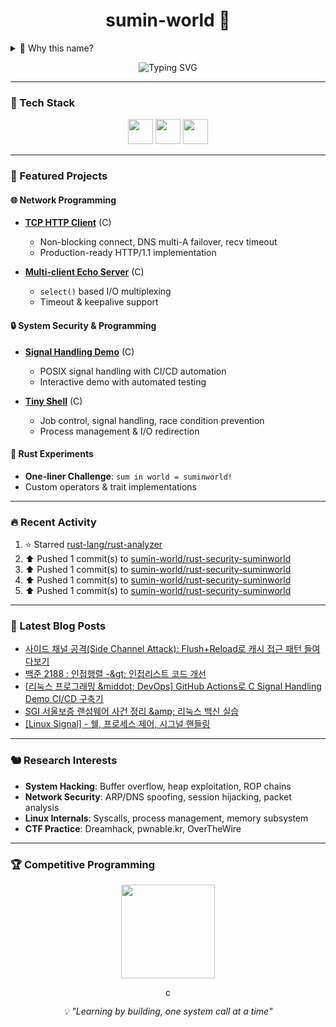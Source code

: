 <h1 align="center">sumin-world 🦀</h1>

<details>
<summary>🤔 Why this name?</summary>

```rust
use std::ops::BitOr;

struct S(&'static str);

impl BitOr for S {
    type Output = String;
    fn bitor(self, rhs: Self) -> Self::Output {
        format!("{} in {}!", self.0, rhs.0)
    }
}

fn main() {
    println!("{}", S("sum") | S("world"));
}
```

*Sometimes the answer is in the code itself* ✨
</details>

<p align="center">
  <img src="https://readme-typing-svg.demolab.com?font=Share+Tech+Mono&weight=700&size=24&pause=1200&color=00F5FF&center=true&vCenter=true&width=650&lines=C+%26+Rust+System+Programming;Linux+Kernel+%26+Security+Research" alt="Typing SVG" />
</p>

---

### 🔧 Tech Stack

<p align="center">
  <img src="https://cdn.jsdelivr.net/gh/devicons/devicon/icons/c/c-original.svg" width="40" height="40"/>
  <img src="https://cdn.jsdelivr.net/gh/devicons/devicon/icons/rust/rust-original.svg" width="40" height="40"/>
  <img src="https://cdn.jsdelivr.net/gh/devicons/devicon/icons/linux/linux-original.svg" width="40" height="40"/>
</p>

---

### 🚀 Featured Projects

#### 🌐 Network Programming
- **[TCP HTTP Client](https://github.com/sumin-world/suminworld-system-lab/tree/main/network/basics)** (C)
  - Non-blocking connect, DNS multi-A failover, recv timeout
  - Production-ready HTTP/1.1 implementation

- **[Multi-client Echo Server](https://github.com/sumin-world/suminworld-system-lab/tree/main/network/echo_server)** (C)
  - `select()` based I/O multiplexing
  - Timeout & keepalive support

#### 🔒 System Security & Programming
- **[Signal Handling Demo](https://github.com/sumin-world/suminworld-system-lab/tree/main/signal-demo)** (C)
  - POSIX signal handling with CI/CD automation
  - Interactive demo with automated testing

- **[Tiny Shell](https://github.com/sumin-world/suminworld-system-lab/tree/main/tinyshell)** (C)
  - Job control, signal handling, race condition prevention
  - Process management & I/O redirection

#### 🦀 Rust Experiments
- **One-liner Challenge**: `sum in world = suminworld!`
- Custom operators & trait implementations

---

### 🔥 Recent Activity

<!--RECENT_ACTIVITY:start-->
1. ⭐ Starred [rust-lang/rust-analyzer](https://github.com/rust-lang/rust-analyzer)<br>
2. ⬆️ Pushed 1 commit(s) to [sumin-world/rust-security-suminworld](https://github.com/sumin-world/rust-security-suminworld)<br>
3. ⬆️ Pushed 1 commit(s) to [sumin-world/rust-security-suminworld](https://github.com/sumin-world/rust-security-suminworld)<br>
4. ⬆️ Pushed 1 commit(s) to [sumin-world/rust-security-suminworld](https://github.com/sumin-world/rust-security-suminworld)<br>
5. ⬆️ Pushed 1 commit(s) to [sumin-world/rust-security-suminworld](https://github.com/sumin-world/rust-security-suminworld)<br>
<!--RECENT_ACTIVITY:end-->

---

### 📝 Latest Blog Posts

<!-- BLOG-POST-LIST:START -->
- [사이드 채널 공격&lpar;Side Channel Attack&rpar;: Flush+Reload로 캐시 접근 패턴 들여다보기](https://suminworld.tistory.com/22)
- [백준 2188 : 인접행렬 -&amp;gt; 인접리스트 코드 개선](https://suminworld.tistory.com/21)
- [[리눅스 프로그래밍 &amp;middot; DevOps] GitHub Actions로 C Signal Handling Demo CI/CD 구축기](https://suminworld.tistory.com/20)
- [️SGI 서울보증 랜섬웨어 사건 정리 &amp;amp; 리눅스 백신 실습](https://suminworld.tistory.com/19)
- [[Linux Signal] - 쉘, 프로세스 제어, 시그널 핸들링](https://suminworld.tistory.com/18)
<!-- BLOG-POST-LIST:END -->

---

### 🐿️ Research Interests

- **System Hacking**: Buffer overflow, heap exploitation, ROP chains
- **Network Security**: ARP/DNS spoofing, session hijacking, packet analysis
- **Linux Internals**: Syscalls, process management, memory subsystem
- **CTF Practice**: Dreamhack, pwnable.kr, OverTheWire

---

### 🏆 Competitive Programming

<p align="center">
  <a href="https://solved.ac/bettermonde/">
    <img src="http://mazassumnida.wtf/api/v2/generate_badge?boj=bettermonde" height="150"/>
  </a>
</p>

<p align="center">
  <img src="https://komarev.com/ghpvc/?username=sumin-world&label=count" alt="count" height="16" />
</p>

<p align="center">
  <i>💡 "Learning by building, one system call at a time"</i>
</p>

